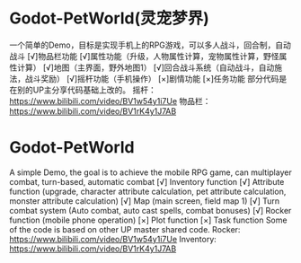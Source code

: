 # Godot-PetWorld(灵宠梦界)
一个简单的Demo，目标是实现手机上的RPG游戏，可以多人战斗，回合制，自动战斗
[√]物品栏功能
[√]属性功能（升级，人物属性计算，宠物属性计算，野怪属性计算）
[√]地图（主界面，野外地图1）
[√]回合战斗系统（自动战斗，自动施法，战斗奖励）
[√]摇杆功能（手机操作）
[×]剧情功能
[×]任务功能
部分代码是在别的UP主分享代码基础上改的。
摇杆：https://www.bilibili.com/video/BV1w54y1i7Ue
物品栏：https://www.bilibili.com/video/BV1rK4y1J7AB

# Godot-PetWorld
A simple Demo, the goal is to achieve the mobile RPG game, can multiplayer combat, turn-based, automatic combat
[√] Inventory function
[√] Attribute function (upgrade, character attribute calculation, pet attribute calculation, monster attribute calculation)
[√] Map (main screen, field map 1)
[√] Turn combat system (Auto combat, auto cast spells, combat bonuses)
[√] Rocker function (mobile phone operation)
[×] Plot function
[×] Task function
Some of the code is based on other UP master shared code.
Rocker: https://www.bilibili.com/video/BV1w54y1i7Ue
Inventory: https://www.bilibili.com/video/BV1rK4y1J7AB
